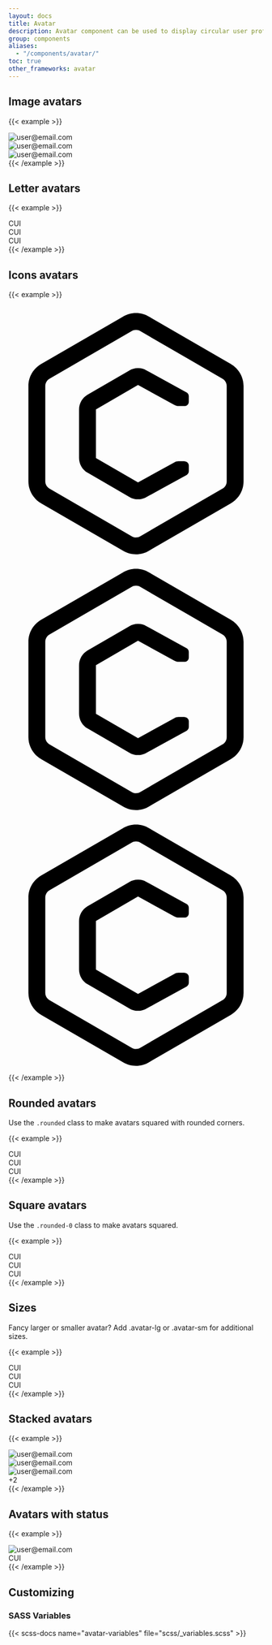 ```yaml
---
layout: docs
title: Avatar
description: Avatar component can be used to display circular user profile pictures. Avatar can be used to portray people or objects. It supports images, icons, or letters.
group: components
aliases:
  - "/components/avatar/"
toc: true
other_frameworks: avatar
---
```


## Image avatars

{{< example >}}
<div class="avatar">
  <img class="avatar-img" src="/assets/img/avatars/1.jpg" alt="user@email.com">
</div>
<div class="avatar">
  <img class="avatar-img" src="/assets/img/avatars/2.jpg" alt="user@email.com">
</div>
<div class="avatar">
  <img class="avatar-img" src="/assets/img/avatars/3.jpg" alt="user@email.com">
</div>
{{< /example >}}

## Letter avatars

{{< example >}}
<div class="avatar bg-primary text-white">CUI</div>
<div class="avatar bg-secondary">CUI</div>
<div class="avatar bg-warning text-white">CUI</div>
{{< /example >}}

## Icons avatars

{{< example >}}
<div class="avatar bg-info text-white">
  <svg id="cib-coreui-c" class="icon" viewBox="0 0 32 32">
    <path d="M27.912 7.289l-10.324-5.961c-0.455-0.268-1.002-0.425-1.588-0.425s-1.133 0.158-1.604 0.433l0.015-0.008-10.324 5.961c-0.955 0.561-1.586 1.582-1.588 2.75v11.922c0.002 1.168 0.635 2.189 1.574 2.742l0.016 0.008 10.322 5.961c0.455 0.267 1.004 0.425 1.59 0.425 0.584 0 1.131-0.158 1.602-0.433l-0.014 0.008 10.322-5.961c0.955-0.561 1.586-1.582 1.588-2.75v-11.922c-0.002-1.168-0.633-2.189-1.573-2.742zM27.383 21.961c0 0.389-0.211 0.73-0.526 0.914l-0.004 0.002-10.324 5.961c-0.152 0.088-0.334 0.142-0.53 0.142s-0.377-0.053-0.535-0.145l0.005 0.002-10.324-5.961c-0.319-0.186-0.529-0.527-0.529-0.916v-11.922c0-0.389 0.211-0.73 0.526-0.914l0.004-0.002 10.324-5.961c0.152-0.090 0.334-0.143 0.53-0.143s0.377 0.053 0.535 0.144l-0.006-0.002 10.324 5.961c0.319 0.185 0.529 0.527 0.529 0.916z"></path><path d="M22.094 19.451h-0.758c-0.188 0-0.363 0.049-0.515 0.135l0.006-0.004-4.574 2.512-5.282-3.049v-6.082l5.282-3.051 4.576 2.504c0.146 0.082 0.323 0.131 0.508 0.131h0.758c0.293 0 0.529-0.239 0.529-0.531v-0.716c0-0.2-0.11-0.373-0.271-0.463l-0.004-0.002-5.078-2.777c-0.293-0.164-0.645-0.26-1.015-0.26-0.39 0-0.756 0.106-1.070 0.289l0.010-0.006-5.281 3.049c-0.636 0.375-1.056 1.055-1.059 1.834v6.082c0 0.779 0.422 1.461 1.049 1.828l0.009 0.006 5.281 3.049c0.305 0.178 0.67 0.284 1.061 0.284 0.373 0 0.723-0.098 1.027-0.265l-0.012 0.006 5.080-2.787c0.166-0.091 0.276-0.265 0.276-0.465v-0.716c0-0.293-0.238-0.529-0.529-0.529z"></path>
  </svg>
</div>
<div class="avatar bg-success text-white">
  <svg id="cib-coreui-c" class="icon" viewBox="0 0 32 32">
    <path d="M27.912 7.289l-10.324-5.961c-0.455-0.268-1.002-0.425-1.588-0.425s-1.133 0.158-1.604 0.433l0.015-0.008-10.324 5.961c-0.955 0.561-1.586 1.582-1.588 2.75v11.922c0.002 1.168 0.635 2.189 1.574 2.742l0.016 0.008 10.322 5.961c0.455 0.267 1.004 0.425 1.59 0.425 0.584 0 1.131-0.158 1.602-0.433l-0.014 0.008 10.322-5.961c0.955-0.561 1.586-1.582 1.588-2.75v-11.922c-0.002-1.168-0.633-2.189-1.573-2.742zM27.383 21.961c0 0.389-0.211 0.73-0.526 0.914l-0.004 0.002-10.324 5.961c-0.152 0.088-0.334 0.142-0.53 0.142s-0.377-0.053-0.535-0.145l0.005 0.002-10.324-5.961c-0.319-0.186-0.529-0.527-0.529-0.916v-11.922c0-0.389 0.211-0.73 0.526-0.914l0.004-0.002 10.324-5.961c0.152-0.090 0.334-0.143 0.53-0.143s0.377 0.053 0.535 0.144l-0.006-0.002 10.324 5.961c0.319 0.185 0.529 0.527 0.529 0.916z"></path><path d="M22.094 19.451h-0.758c-0.188 0-0.363 0.049-0.515 0.135l0.006-0.004-4.574 2.512-5.282-3.049v-6.082l5.282-3.051 4.576 2.504c0.146 0.082 0.323 0.131 0.508 0.131h0.758c0.293 0 0.529-0.239 0.529-0.531v-0.716c0-0.2-0.11-0.373-0.271-0.463l-0.004-0.002-5.078-2.777c-0.293-0.164-0.645-0.26-1.015-0.26-0.39 0-0.756 0.106-1.070 0.289l0.010-0.006-5.281 3.049c-0.636 0.375-1.056 1.055-1.059 1.834v6.082c0 0.779 0.422 1.461 1.049 1.828l0.009 0.006 5.281 3.049c0.305 0.178 0.67 0.284 1.061 0.284 0.373 0 0.723-0.098 1.027-0.265l-0.012 0.006 5.080-2.787c0.166-0.091 0.276-0.265 0.276-0.465v-0.716c0-0.293-0.238-0.529-0.529-0.529z"></path>
  </svg>
</div>
<div class="avatar bg-danger text-white">
  <svg id="cib-coreui-c" class="icon" viewBox="0 0 32 32">
    <path d="M27.912 7.289l-10.324-5.961c-0.455-0.268-1.002-0.425-1.588-0.425s-1.133 0.158-1.604 0.433l0.015-0.008-10.324 5.961c-0.955 0.561-1.586 1.582-1.588 2.75v11.922c0.002 1.168 0.635 2.189 1.574 2.742l0.016 0.008 10.322 5.961c0.455 0.267 1.004 0.425 1.59 0.425 0.584 0 1.131-0.158 1.602-0.433l-0.014 0.008 10.322-5.961c0.955-0.561 1.586-1.582 1.588-2.75v-11.922c-0.002-1.168-0.633-2.189-1.573-2.742zM27.383 21.961c0 0.389-0.211 0.73-0.526 0.914l-0.004 0.002-10.324 5.961c-0.152 0.088-0.334 0.142-0.53 0.142s-0.377-0.053-0.535-0.145l0.005 0.002-10.324-5.961c-0.319-0.186-0.529-0.527-0.529-0.916v-11.922c0-0.389 0.211-0.73 0.526-0.914l0.004-0.002 10.324-5.961c0.152-0.090 0.334-0.143 0.53-0.143s0.377 0.053 0.535 0.144l-0.006-0.002 10.324 5.961c0.319 0.185 0.529 0.527 0.529 0.916z"></path><path d="M22.094 19.451h-0.758c-0.188 0-0.363 0.049-0.515 0.135l0.006-0.004-4.574 2.512-5.282-3.049v-6.082l5.282-3.051 4.576 2.504c0.146 0.082 0.323 0.131 0.508 0.131h0.758c0.293 0 0.529-0.239 0.529-0.531v-0.716c0-0.2-0.11-0.373-0.271-0.463l-0.004-0.002-5.078-2.777c-0.293-0.164-0.645-0.26-1.015-0.26-0.39 0-0.756 0.106-1.070 0.289l0.010-0.006-5.281 3.049c-0.636 0.375-1.056 1.055-1.059 1.834v6.082c0 0.779 0.422 1.461 1.049 1.828l0.009 0.006 5.281 3.049c0.305 0.178 0.67 0.284 1.061 0.284 0.373 0 0.723-0.098 1.027-0.265l-0.012 0.006 5.080-2.787c0.166-0.091 0.276-0.265 0.276-0.465v-0.716c0-0.293-0.238-0.529-0.529-0.529z"></path>
  </svg>
</div>
{{< /example >}}

## Rounded avatars

Use the `.rounded` class to make avatars squared with rounded corners.

{{< example >}}
<div class="avatar rounded bg-primary text-white">CUI</div>
<div class="avatar rounded bg-secondary">CUI</div>
<div class="avatar rounded bg-warning text-white">CUI</div>
{{< /example >}}

## Square avatars

Use the `.rounded-0` class to make avatars squared.

{{< example >}}
<div class="avatar rounded-0 bg-primary text-white">CUI</div>
<div class="avatar rounded-0 bg-secondary">CUI</div>
<div class="avatar rounded-0 bg-warning text-white">CUI</div>
{{< /example >}}

## Sizes

Fancy larger or smaller avatar? Add .avatar-lg or .avatar-sm for additional sizes.

{{< example >}}
<div class="avatar avatar-lg bg-secondary">CUI</div>
<div class="avatar bg-secondary">CUI</div>
<div class="avatar avatar-sm bg-secondary">CUI</div>
{{< /example >}}

## Stacked avatars

{{< example >}}
<div class="avatars-stack">
  <div class="avatar">
    <img class="avatar-img" src="/assets/img/avatars/1.jpg" alt="user@email.com">
  </div>
  <div class="avatar">
    <img class="avatar-img" src="/assets/img/avatars/2.jpg" alt="user@email.com">
  </div>
  <div class="avatar">
    <img class="avatar-img" src="/assets/img/avatars/3.jpg" alt="user@email.com">
  </div>
  <div class="avatar bg-secondary">
    +2
  </div>
</div>
{{< /example >}}

## Avatars with status

{{< example >}}
<div class="avatar">
  <img class="avatar-img" src="/assets/img/avatars/1.jpg" alt="user@email.com">
  <span class="avatar-status bg-success"></span>
</div>
<div class="avatar bg-secondary">
  CUI
  <span class="avatar-status bg-danger"></span>
</div>
{{< /example >}}


## Customizing

### SASS Variables

{{< scss-docs name="avatar-variables" file="scss/_variables.scss" >}}
